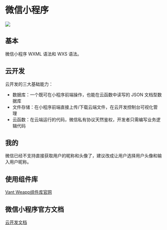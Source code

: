 # 微信小程序

![](./miniprogram.gif)

## 基本

微信小程序 WXML 语法和 WXS 语法。

## 云开发

云开发的三大基础能力：

- 数据库：一个既可在小程序前端操作，也能在云函数中读写的 JSON 文档型数据库
- 文件存储：在小程序前端直接上传/下载云端文件，在云开发控制台可视化管理
- 云函数：在云端运行的代码，微信私有协议天然鉴权，开发者只需编写业务逻辑代码

## 我的

微信已经不支持直接获取用户的昵称和头像了，建议改成让用户选择用户头像和输入用户昵称。

## 使用组件库

[Vant Weapp组件库官网](https://youzan.github.io/vant-weapp/#/quickstart)

## 微信小程序官方文档

[云开发文档](https://developers.weixin.qq.com/miniprogram/dev/wxcloud/basis/getting-started.html)

